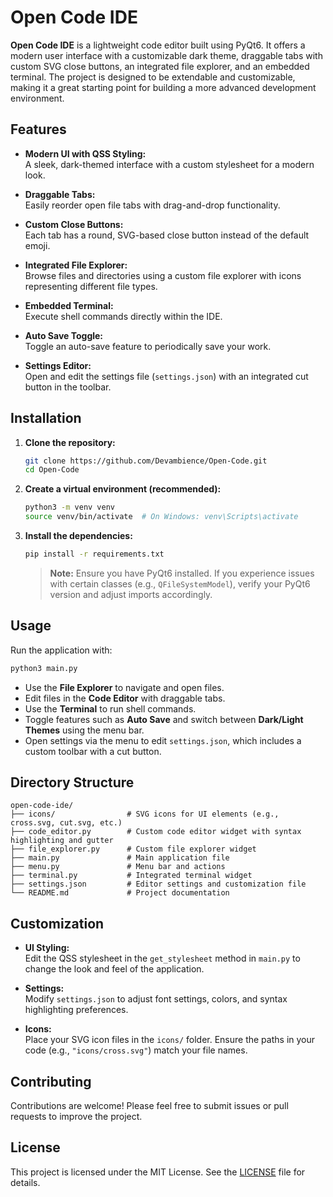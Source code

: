 # Open Code IDE

**Open Code IDE** is a lightweight code editor built using PyQt6. It offers a modern user interface with a customizable dark theme, draggable tabs with custom SVG close buttons, an integrated file explorer, and an embedded terminal. The project is designed to be extendable and customizable, making it a great starting point for building a more advanced development environment.

## Features

- **Modern UI with QSS Styling:**  
  A sleek, dark-themed interface with a custom stylesheet for a modern look.

- **Draggable Tabs:**  
  Easily reorder open file tabs with drag-and-drop functionality.

- **Custom Close Buttons:**  
  Each tab has a round, SVG-based close button instead of the default emoji.

- **Integrated File Explorer:**  
  Browse files and directories using a custom file explorer with icons representing different file types.

- **Embedded Terminal:**  
  Execute shell commands directly within the IDE.

- **Auto Save Toggle:**  
  Toggle an auto-save feature to periodically save your work.

- **Settings Editor:**  
  Open and edit the settings file (`settings.json`) with an integrated cut button in the toolbar.

## Installation

1. **Clone the repository:**

   ```bash
   git clone https://github.com/Devambience/Open-Code.git
   cd Open-Code
   ```

2. **Create a virtual environment (recommended):**

   ```bash
   python3 -m venv venv
   source venv/bin/activate  # On Windows: venv\Scripts\activate
   ```

3. **Install the dependencies:**

   ```bash
   pip install -r requirements.txt
   ```

   > **Note:** Ensure you have PyQt6 installed. If you experience issues with certain classes (e.g., `QFileSystemModel`), verify your PyQt6 version and adjust imports accordingly.

## Usage

Run the application with:

```bash
python3 main.py
```

- Use the **File Explorer** to navigate and open files.
- Edit files in the **Code Editor** with draggable tabs.
- Use the **Terminal** to run shell commands.
- Toggle features such as **Auto Save** and switch between **Dark/Light Themes** using the menu bar.
- Open settings via the menu to edit `settings.json`, which includes a custom toolbar with a cut button.

## Directory Structure

```
open-code-ide/
├── icons/                # SVG icons for UI elements (e.g., cross.svg, cut.svg, etc.)
├── code_editor.py        # Custom code editor widget with syntax highlighting and gutter
├── file_explorer.py      # Custom file explorer widget
├── main.py               # Main application file
├── menu.py               # Menu bar and actions
├── terminal.py           # Integrated terminal widget
├── settings.json         # Editor settings and customization file
└── README.md             # Project documentation
```

## Customization

- **UI Styling:**  
  Edit the QSS stylesheet in the `get_stylesheet` method in `main.py` to change the look and feel of the application.

- **Settings:**  
  Modify `settings.json` to adjust font settings, colors, and syntax highlighting preferences.

- **Icons:**  
  Place your SVG icon files in the `icons/` folder. Ensure the paths in your code (e.g., `"icons/cross.svg"`) match your file names.

## Contributing

Contributions are welcome! Please feel free to submit issues or pull requests to improve the project.

## License

This project is licensed under the MIT License. See the [LICENSE](LICENSE) file for details.
